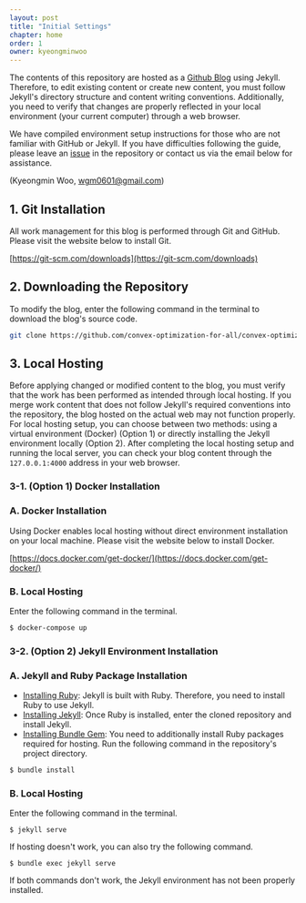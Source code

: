 ```yaml
---
layout: post
title: "Initial Settings"
chapter: home
order: 1
owner: kyeongminwoo
---
```


The contents of this repository are hosted as a [Github Blog](<https://convex-optimization-for-all.github.io/>) using Jekyll.
Therefore, to edit existing content or create new content, you must follow Jekyll's directory structure and content writing conventions.
Additionally, you need to verify that changes are properly reflected in your local environment (your current computer) through a web browser.

We have compiled environment setup instructions for those who are not familiar with GitHub or Jekyll.
If you have difficulties following the guide, please leave an [issue](https://github.com/convex-optimization-for-all/convex-optimization-for-all.github.io/issues) in the repository or contact us via the email below for assistance.

(Kyeongmin Woo, wgm0601@gmail.com)

## 1. Git Installation

All work management for this blog is performed through Git and GitHub. Please visit the website below to install Git.

[https://git-scm.com/downloads](https://git-scm.com/downloads)


## 2. Downloading the Repository

To modify the blog, enter the following command in the terminal to download the blog's source code.

```bash
git clone https://github.com/convex-optimization-for-all/convex-optimization-for-all.github.io.git
```

## 3. Local Hosting

Before applying changed or modified content to the blog, you must verify that the work has been performed as intended through local hosting.
If you merge work content that does not follow Jekyll's required conventions into the repository, the blog hosted on the actual web may not function properly.
For local hosting setup, you can choose between two methods: using a virtual environment (Docker) (Option 1) or directly installing the Jekyll environment locally (Option 2).
After completing the local hosting setup and running the local server, you can check your blog content through the `127.0.0.1:4000` address in your web browser.

### 3-1. (Option 1) Docker Installation

### A. Docker Installation

Using Docker enables local hosting without direct environment installation on your local machine.
Please visit the website below to install Docker.

[https://docs.docker.com/get-docker/](https://docs.docker.com/get-docker/)

### B. Local Hosting

Enter the following command in the terminal.

```bash
$ docker-compose up
```

### 3-2. (Option 2) Jekyll Environment Installation

### A. Jekyll and Ruby Package Installation

- [Installing Ruby](<https://jekyllrb.com/docs/installation/>): Jekyll is built with Ruby. Therefore, you need to install Ruby to use Jekyll.
- [Installing Jekyll](<https://jekyllrb.com/docs/>): Once Ruby is installed, enter the cloned repository and install Jekyll.
- [Installing Bundle Gem](<https://jekyllrb.com/docs/>): You need to additionally install Ruby packages required for hosting. Run the following command in the repository's project directory.

```bash
$ bundle install
```

### B. Local Hosting


Enter the following command in the terminal.

```
$ jekyll serve
```

If hosting doesn't work, you can also try the following command.

```
$ bundle exec jekyll serve
```

If both commands don't work, the Jekyll environment has not been properly installed.

